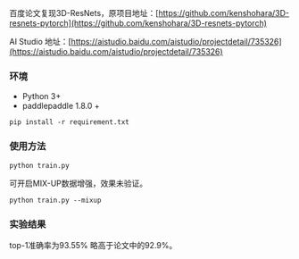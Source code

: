 
百度论文复现3D-ResNets，原项目地址：[https://github.com/kenshohara/3D-resnets-pytorch](https://github.com/kenshohara/3D-resnets-pytorch)

AI Studio 地址：[https://aistudio.baidu.com/aistudio/projectdetail/735326](https://aistudio.baidu.com/aistudio/projectdetail/735326)
### 环境
* Python 3+
* paddlepaddle 1.8.0 +
```
pip install -r requirement.txt
```
### 使用方法
```
python train.py
```
可开启MIX-UP数据增强，效果未验证。
```
python train.py --mixup
```
### 实验结果
top-1准确率为93.55% 略高于论文中的92.9%。


